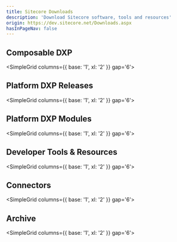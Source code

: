 ```yaml
---
title: Sitecore Downloads
description: 'Download Sitecore software, tools and resources'
origin: https://dev.sitecore.net/Downloads.aspx
hasInPageNav: false
---
```


## Composable DXP

<SimpleGrid columns={{ base: '1', xl: '2' }} gap='6'>
<Download 
  title="XM to XM Cloud Content Migration Tool"
  description="Tool for migrating content, media and users from an XM instance to an XM Cloud environment."
  link1text="More info"
  link1href="/downloads/xm-cloud"
/>
<Download 
  title="xDB to CDP Migration Tool"
  description="Sitecore Connect recipes for migrating visitor contact data from xDB to CDP"
  link1text="More info"
  link1href="/downloads/xDB_to_CDP_Migration"
/>
</SimpleGrid>

## Platform DXP Releases

<SimpleGrid columns={{ base: '1', xl: '2' }} gap='6'>
<Download 
  title="Sitecore Experience Platform 10.4"
  description="Sitecore Experience Platform (SXP) including: XM, XP layer applications, and links to corresponding module releases."
  link1text="Get latest"
  link1href="/downloads/Sitecore_Experience_Platform/104/Sitecore_Experience_Platform_104"
  link2text="See all versions"
  link2href="/downloads/Sitecore_Experience_Platform"
/>
<Download 
  title="Sitecore Experience Commerce 10.3"
  description="Commerce application and modules integrated with Sitecore Experience Platform."
  link1text="Get latest"
  link1href="/downloads/Sitecore_Commerce/103/Sitecore_Experience_Commerce_103"
  link2text="See all versions"
  link2href="/downloads/Sitecore_Commerce"
/>
</SimpleGrid>

## Platform DXP Modules

<SimpleGrid columns={{ base: '1', xl: '2' }} gap='6'>
<Download 
  title="Sitecore Identity Server 7.1.11"
  description="Single sign-on mechanism for SXP deployments, used with Sitecore's membership storage or extended for use with an external identity provider."
  link1text="Get latest"
  link1href="/downloads/Sitecore_Identity/7x/Sitecore_Identity_7111"
   link2text="See all versions"
  link2href="/downloads/Sitecore_Identity"
/>
<Download 
  title="Sitecore Experience Accelerator 10.4.0"
  description="Tools to accelerate the production of SXP websites enabled by reuse of templates, layouts, and renderings. "
  link1text="Get latest"
  link1href="/downloads/Sitecore_Experience_Accelerator/10x/Sitecore_Experience_Accelerator_1040"
  link2text="See all versions"
  link2href="/downloads/Sitecore_Experience_Accelerator"
/>
<Download 
  title="Sitecore Codeless Schema Extensions 1.0.0"
  description="Code and segmentation rules enabling business users to extend the xConnect schema without requiring code development."
  link1text="Get latest"
  link1href="/downloads/Sitecore_Codeless_Schema_Extensions/1.0.0"
  link2text="See all versions"
  link2href="/downloads/Sitecore_Codeless_Schema_Extensions"
/>
<Download 
  title="Sitecore Publishing Service 7.0"
  description="Optional service as an alternative to the default SXP publishing mechanism, focusing on high performance publishing in large-scale deployments."
  link1text="Get latest"
  link1href="/downloads/Sitecore_Publishing_Service/7x/Sitecore_Publishing_Service_7020"
  link2text="See all versions"
  link2href="/downloads/Sitecore_Publishing_Service"
/>
<Download 
  title="Sitecore Publishing Service Module 10.4.0"
  description="Integrates the optional Sitecore Publishing Service with SXP, and provides additional features."
  link1text="Get latest"
  link1href="/downloads/Sitecore_Publishing_Service_Module/10x/Sitecore_Publishing_Service_Module_1040"
  link2text="See all versions"
  link2href="/downloads/Sitecore_Publishing_Service_Module"
/>
<Download 
  title="Sitecore Horizon 10.2.0"
  description="Next generation editor for SXP, whose technology later evolved to become XM Cloud's editing solution. Horizon is discontinued after SXP 10.2"
  link1text="Get latest"
  link1href="/downloads/Sitecore_Horizon/100/Sitecore_Horizon_1020"
  link2text="See all versions"
  link2href="/downloads/Sitecore_Horizon"
/>
<Download 
  title="Sitecore Headless Rendering 22.0.0"
  description="Headless services bundle including the server-side APIs, Edge Connector, and front-end SDKs for JavaScript (JSS) and ASP.NET rendering."
  link1text="Get latest"
  link1href="/downloads/Sitecore_Headless_Rendering/22x/Sitecore_Headless_Rendering_2200"
  link2text="See all versions"
  link2href="/downloads/Sitecore_Headless_Rendering"
/>
<Download 
  title="Sitecore Embeddable Forms 1.0.0"
  description="Framework enabling SXP based forms to be displayed on any website page, including websites that are not Sitecore applications."
  link1text="Get latest"
  link1href="/downloads/Sitecore_Embeddable_Forms/1x/Sitecore_Embeddable_Forms_100"
  link2text="See all versions"
  link2href="/downloads/Sitecore_Embeddable_Forms"
/>
<Download 
  title="Sitecore Universal Tracker 8.0.0"
  description="Optional mechanism for tracking site visitor interactions, well suited for headless implementations and for collecting from different sources."
  link1text="Get latest"
  link1href="/downloads/Sitecore_Universal_Tracker/8x/Sitecore_Universal_Tracker_800"
  link2text="See all versions"
  link2href="/downloads/Sitecore_Universal_Tracker"
/>
<Download 
  title="Sitecore AI Automated Personalization Standard 4.0.0"
  description="Optional personalization mechanism for SXP deployments, using AI-driven automatic personalization of content presented to site visitors."
  link1text="Get latest"
  link1href="/downloads/Sitecore_AI_Automated_Personalization_Standard/4x/Sitecore_AI_Automated_Personalization_Standard_400"
  link2text="See all versions"
  link2href="/downloads/Sitecore_AI_Automated_Personalization_Standard"
/>
</SimpleGrid>

## Developer Tools & Resources

<SimpleGrid columns={{ base: '1', xl: '2' }} gap='6'>
<Download 
  title="Sitecore Installation Framework 2.4.0"
  description="Tooling for configuring and deploying Sitecore topologies to local or remote servers or virtual machines."
  link1text="Get latest"
  link1href="/downloads/Sitecore_Installation_Framework/2x/Sitecore_Installation_Framework_240"
  link2text="See all versions"
  link2href="/downloads/Sitecore_Installation_Framework"
/>
<Download 
  title="Sitecore CLI 5.2.113"
  description="CLI for interactive and automatable interactions with XM Cloud and SXP, including managing the serialization of Sitecore items."
  link1text="Get latest"
  link1href="/downloads/Sitecore_CLI/5x/Sitecore_CLI_52113"
  link2text="See all versions"
  link2href="/downloads/Sitecore_CLI"
/>
<Download 
  title="Sitecore for Visual Studio 5.2.113"
  description="Graphical tool for interacting with SXP from within Visual Studio, an option for users less familiar with command line tools."
  link1text="Get latest"
  link1href="/downloads/Sitecore_for_Visual_Studio/5x/Sitecore_for_Visual_Studio_52113"
  link2text="See all versions"
  link2href="/downloads/Sitecore_for_Visual_Studio"
/>
<Download 
  title="Team Development for Sitecore 6.0.4"
  description="SDK for working efficiently with SXP development and developer operations."
  link1text="Get latest"
  link1href="/downloads/Team_Development_for_Sitecore/6x/Team_Development_for_Sitecore_604"
  link2text="See all versions"
  link2href="/downloads/Team_Development_for_Sitecore"
/>
<Download 
  title="Sitecore Azure Blob Storage 6.0.0"
  description="Azure Blob Storage package for XM Developer, XM Scaled, XP Developer, XP Scaled configurations."
  link1text="Get latest"
  link1href="/downloads/Sitecore_Azure_Blob_Storage/1x/Sitecore_Azure_Blob_Storage_600"
  link2text="See all versions"
  link2href="/downloads/Sitecore_Azure_Blob_Storage"
/>
<Download 
  title="Scripts for Sitecore Security database 0.6"
  description="Scripts for moving the Sitecore security membership provider from the Core to an individual or existing database."
  link1text="Get latest"
  link1href="/downloads/Scripts_for_Sitecore_Security_database/0x/Scripts_for_Sitecore_Security_database_06"
  link2text="See all versions"
  link2href="/downloads/Scripts_for_Sitecore_Security_database"
/>
<Download 
  title="Resource files for Modules 1.0.0"
  description="Module resource files in support of SXP upgrades. Aligns with SXP feature that moves default Sitecore items out datebases into resources."
  link1text="Get latest"
  link1href="/downloads/Resource_files_for_Modules/1x/Resource_files_for_Modules_100"
  link2text="See all versions"
  link2href="/downloads/Resource_files_for_Modules"
/>
<Download 
  title="Sitecore UpdateApp Tool 1.4.1"
  description="Tool for updating SXP Core, Master, and Web databases."
  link1text="Get latest"
  link1href="/downloads/Sitecore_UpdateApp_Tool/1x/Sitecore_UpdateApp_Tool_141"
  link2text="See all versions"
  link2href="/downloads/Sitecore_UpdateApp_Tool"
/>
<Download 
  title="xDB Data Migration Tool 5.0.0"
  description="Tooling to convert and migrate data from an SXP 8.x database to SXP 10.0."
  link1text="Get latest"
  link1href="/downloads/Sitecore_xDB_Data_Migration_Tool/5x/xDB_Data_Migration_Tool_500"
  link2text="See all versions"
  link2href="/downloads/Sitecore_xDB_Data_Migration_Tool"
/>
<Download 
  title="Sitecore Azure Toolkit 3.0.0"
  description="Tooling for packaging and deploying Sitecore solutions to Microsoft's Azure App Service."
  link1text="Get latest"
  link1href="/downloads/Sitecore_Azure_Toolkit/3x/Sitecore_Azure_Toolkit_300"
  link2text="See all versions"
  link2href="/downloads/Sitecore_Azure_Toolkit"
/>
<Download 
  title="EXM Dedicated Dispatch Server 1.0.3"
  description="Dedicated server deployed with SXP for speeding up message generation and sending."
  link1text="Get latest"
  link1href="/downloads/EXM_Dedicated_Dispatch_Server/1x/EXM_Dedicated_Dispatch_Server_103"
  link2text="See all versions"
  link2href="/downloads/EXM_Dedicated_Dispatch_Server"
/>
<Download 
  title="Sitecore Managed Cloud Resources 1.0"
  description="PowerShell script to assist in finding the connection strings in an SXP Managed Cloude installation, useful when whitelisting an IP address."
  link1text="Get latest"
  link1href="/downloads/Sitecore_Managed_Cloud_Resources/10/Sitecore_Managed_Cloud_Resources_10"
  link2text="See all versions"
  link2href="/downloads/Sitecore_Managed_Cloud_Resources"
/>
</SimpleGrid>

## Connectors

<SimpleGrid columns={{ base: '1', xl: '2' }} gap='6'>
<Download 
  title="Sitecore Connect™ for Content Hub 5.1.0"
  description="Connector for synchronizing data between SXP and Content Hub."
  link1text="Get latest"
  link1href="/downloads/Sitecore_Connect_for_Content_Hub/5x/Sitecore_Connect_for_Content_Hub_510"
  link2text="See all versions"
  link2href="/downloads/Sitecore_Connect_for_Content_Hub"
/>
<Download 
  title="Sitecore Connect™ for Microsoft Dynamics 365 for Sales 8.0.0"
  description="Connector for synchronizing data between SXP and Microsoft Dynamics 365 for Sales."
  link1text="Get latest"
  link1href="/downloads/Dynamics_CRM_Connect/8x/Sitecore_Connect_for_Microsoft_Dynamics_365_for_Sales_800"
  link2text="See all versions"
  link2href="/downloads/Dynamics_CRM_Connect"
/>
<Download 
  title="Sitecore Connect™ for Salesforce CRM 8.0.0"
  description="Connector for synchronizing data between SXP and Salesforce CRM."
  link1text="Get latest"
  link1href="/downloads/Salesforce_Connect/8x/Sitecore_Connect_for_Salesforce_CRM_800"
  link2text="See all versions"
  link2href="/downloads/Salesforce_Connect"
/>
<Download 
  title="Sitecore Connect™ for Salesforce Marketing Cloud 8.0"
  description="Connector for synchronizing data between SXP and Salesforce Marketing Cloud."
  link1text="Get latest"
  link1href="/downloads/Sitecore_Connect_software_for_Salesforce_Marketing_Cloud/1x/Sitecore_Connect_software_for_Salesforce_Marketing_Cloud_80"
  link2text="See all versions"
  link2href="/downloads/Sitecore_Connect_software_for_Salesforce_Marketing_Cloud"
/>
<Download 
  title="Sitecore Data Exchange Framework 8.0.0"
  description="Framework for transforming and transfering data between SXP and 3rd party systems."
  link1text="Get latest"
  link1href="/downloads/Data_Exchange_Framework/8x/Data_Exchange_Framework_800"
  link2text="See all versions"
  link2href="/downloads/Data_Exchange_Framework"
/>
</SimpleGrid>

## Archive

<SimpleGrid columns={{ base: '1', xl: '2' }} gap='6'>
<Download 
  title="Sitecore JavaScript Services 15.0.1"
  description="SDK for building SXP based front-end solutions using modern JavaScript libraries. Replaced by Sitecore Headless Rendering starting in SXP 10.1."
  link1text="Get latest"
  link1href="/downloads/Sitecore_JavaScript_Services/150/Sitecore_JavaScript_Services_1501"
  link2text="See all versions"
  link2href="/downloads/Sitecore_JavaScript_Services"
/>
<Download 
  title="Web Forms For Marketers 9.0 Update-2"
  description="Tooling for marketers to create simple web forms on SXP. Deprecated as of SXP 9.1."
  link1text="Get latest"
  link1href="/downloads/Web_Forms_For_Marketers/90/Web_Forms_For_Marketers_90_Update2"
  link2text="See all versions"
  link2href="/downloads/Web_Forms_For_Marketers"
/>
<Download 
  title="Sitecore Print Experience Manager 9.2.0"
  description="Tooling to manage print production with SXP. Discontinued after SXP 9.2/9.3."
  link1text="Get latest"
  link1href="/downloads/Sitecore_Print_Experience_Manager/92/Sitecore_Print_Experience_Manager_920"
  link2text="See all versions"
  link2href="/downloads/Sitecore_Print_Experience_Manager"
/>
<Download 
  title="Email Experience Manager 9.1"
  description="Email Experience Manager delivered as a module. Discontinued. As of SXP 9.0.1, Email Experience Manager is included in the SXP delivery."
  link1text="Get latest"
  link1href="/downloads/Email_Experience_Manager/in_Sitecore_91/Email_Experience_Manager_in_Sitecore_91"
  link2text="See all versions"
  link2href="/downloads/Email_Experience_Manager"
/>
<Download 
  title="Sitecore Azure 8.1 rev.161109"
  description="Tooling to deploy SXP to a Microsoft Azure computing cloud. Discontinued after SXP 8.1."
  link1text="Get latest"
  link1href="/downloads/Sitecore_Azure/Sitecore_Azure_81/Sitecore_Azure_81_Update2"
  link2text="See all versions"
  link2href="/downloads/Sitecore_Azure"
/>
<Download 
  title="Package Management Service 5.0.0"
  description="Tooling for distributing update packages to the SXP Update Center content management application."
  link1text="Get latest"
  link1href="/downloads/Package_Management_Service/5x/Package_Management_Service_500"
  link2text="See all versions"
  link2href="/downloads/Package_Management_Service"
/>
<Download 
  title="Express Migration Tool 3.1"
  description="Tooling to help migrate older SXP releases SXP 9.0."
  link1text="Get latest"
  link1href="/downloads/Express_Migration_Tool/31/Express_Migration_Tool_31"
  link2text="See all versions"
  link2href="/downloads/Express_Migration_Tool"
/>
<Download 
  title="Sitecore SPEAK 3.0 Initial Release"
  description="Sitecore Process Enablement & Accelerator Kit (SPEAK), framework for efficiently developing SXP apps with a consistent interface."
  link1text="Get latest"
  link1href="/downloads/Sitecore_SPEAK/3/Sitecore_SPEAK_3"
  link2text="See all versions"
  link2href="/downloads/Sitecore_SPEAK"
/>
<Download 
  title="Active Directory 1.4"
  description="Tooling to integrate the Active Directory domain with SXP."
  link1text="Get latest"
  link1href="/downloads/Active_Directory/14/Active_Directory_14"
  link2text="See all versions"
  link2href="/downloads/Active_Directory"
/>
<Download 
  title="Sitecore Campaign Creator Module 1.0"
  description="Application for marketers to create and manage new campaign activities."
  link1text="Get latest"
  link1href="/downloads/Campaign_Creator_module/10/Sitecore_Campaign_Creator_module"
  link2text="See all versions"
  link2href="/downloads/Campaign_Creator_module"
/>
<Download 
  title="Sitecore Engagement Automation Live Session Agent 2.0"
  description="Tooling to deploy a server role on SXP, which automatically processes timeouts of contacts with live sessions on the website."
  link1text="Get latest"
  link1href="/downloads/Engagement_Automation_Live_Session_Agent/20/Sitecore_Engagement_Automation_Live_Session_Agent_20"
  link2text="See all versions"
  link2href="/downloads/Engagement_Automation_Live_Session_Agent"
/>
<Download 
  title="Sitecore IP Geolocation Service Client 1.2"
  description="Service using a site visitor’s unique IP address to collect location and other information, to enable visitor segmentation and personalization."
  link1text="Get latest"
  link1href="/downloads/Sitecore_IP_Geolocation_Service_Client/12/Sitecore_IP_Geolocation_Service_Client_12_for_Sitecore_XP_80"
  link2text="See all versions"
  link2href="/downloads/Sitecore_IP_Geolocation_Service_Client"
/>
<Download 
  title="Sitecore Connect™ for Microsoft Dynamics 365 Commerce 2.0.0"
  description="Connector for synchronizing data between Sitecore Digital Asset Management (DAM) and Microsoft Dynamics 365 Commerce."
  link1text="Get latest"
  link1href="/downloads/Sitecore_Connect_for_Microsoft_Dynamics_365_Commerce/2x/Sitecore_Connect_for_Microsoft_Dynamics_365_Commerce_200"
  link2text="See all versions"
  link2href="/downloads/Sitecore_Connect_for_Microsoft_Dynamics_365_Commerce"
/>
<Download 
  title="Sitecore Connect™ for Sitecore DAM 2.0.0"
  description="Connector for synchronizing data between SXP and Sitecore Digital Asset Management (DAM)."
  link1text="Get latest"
  link1href="/downloads/Sitecore_Plugin_for_Stylelabs_DAM/20/Sitecore_Connect_for_Sitecore_DAM_200"
  link2text="See all versions"
  link2href="/downloads/Sitecore_Plugin_for_Stylelabs_DAM"
/>
<Download 
  title="Sitecore Connect™ for Sitecore CMP 3.0.0"
  description="Connector for synchronizing data between SXP and Sitecore Content Hub's Content Marketing Platform (CMP) offering."
  link1text="Get latest"
  link1href="/downloads/Sitecore_Connect_for_Sitecore_CMP/30/Sitecore_Connect_for_Sitecore_CMP_300"
  link2text="See all versions"
  link2href="/downloads/Sitecore_Connect_for_Sitecore_CMP"
/>
<Download 
  title="Dynamics CRM Campaign Integration 2.2"
  description="Connector for synchronizing data between SXP and Microsoft Dynamics CRM, where SXP enriches CRM with information on site visitor's activity."
  link1text="Get latest"
  link1href="/downloads/Dynamics_CRM_Campaign_Integration_module/2x/Dynamics_CRM_Campaign_Integration_22"
  link2text="See all versions"
  link2href="/downloads/Dynamics_CRM_Campaign_Integration_module"
/>
<Download 
  title="Dynamics CRM Security Provider 2.3.2"
  description="Connector for synchronizing Sitecore site visitor data with Microsoft Dynamics CRM. Discontinued after SPX 8.2."
  link1text="Get latest"
  link1href="/downloads/Dynamics_CRM_Security_Provider/2_3/Dynamics_CRM_Security_Provider_2_3_2"
  link2text="See all versions"
  link2href="/downloads/Dynamics_CRM_Security_Provider"
/>
<Download 
  title="Komfo Connector 1.0"
  description="Connector for synchronizing Sitecore with Komfo, for advertizing on social networks. Discontinued."
  link1text="Get latest"
  link1href="/downloads/Komfo_Connector/10/Komfo_Connector_10"
  link2text="See all versions"
  link2href="/downloads/Komfo_Connector"
/>
<Download 
  title="SharePoint Connect 2.3"
  description="Connector for integrating SharePoint into SXP, to leverage SharePoint's document management features."
  link1text="Get latest"
  link1href="/downloads/SharePoint_Connect/2_0/SharePoint_Connect_23"
  link2text="See all versions"
  link2href="/downloads/SharePoint_Connect"
/>
<Download 
  title="Sitecore Media Framework 2.2"
  description="Tooling for integrating web video and other media services with SXP."
  link1text="Get latest"
  link1href="/downloads/Sitecore_Media_Framework/2x/Sitecore_Media_Framework_22"
  link2text="See all versions"
  link2href="/downloads/Sitecore_Media_Framework"
/>
<Download 
  title="Sitecore Mobile SDK (WebAPI) 1.0 for Xamarin"
  description="Framework for developing native mobile applications using content managed in SXP."
  link1text="Get latest"
  link1href="/downloads/Sitecore_Mobile_SDK_for_Xamarin/1_0/Sitecore_Mobile_SDK_10_for_Xamarin"
  link2text="See all versions"
  link2href="/downloads/Sitecore_Mobile_SDK_for_Xamarin"
/>
<Download 
  title="Sitecore Mobile SDK (SSC) 1.0 for Xamarin"
  description="Framework for developing native mobile applications using content managed in SXP."
  link1text="Get latest"
  link1href="/downloads/Sitecore_Mobile_SDK_SSC__for_Xamarin/10/Sitecore_Mobile_SDK_SSC_10_for_Xamarin"
  link2text="See all versions"
  link2href="/downloads/Sitecore_Mobile_SDK_SSC__for_Xamarin"
/>
<Download 
  title="Sitecore xDB Cloud client 8.1 rev. 160210 for xDB Cloud 1.0"
  description="Tooling to enable xDB Cloud services on SXP."
  link1text="Get latest"
  link1href="/downloads/Sitecore_xDB_Cloud_client/81/Sitecore_xDB_Cloud_client_81_rev_160210"
  link2text="See all versions"
  link2href="/downloads/Sitecore_xDB_Cloud_client"
/>
<Download 
  title="Sitecore xDB Cloud client 8.2.1 rev. 170223 for xDB Cloud 2.0"
  description="Tooling to enable xDB Cloud services on SXP."
  link1text="Get latest"
  link1href="/downloads/Sitecore_xDB_Cloud_client_for_xDB_Cloud_20/82/Sitecore_xDB_Cloud_client_821_rev_170223_for_xDB_Cloud_20"
  link2text="See all versions"
  link2href="/downloads/Sitecore_xDB_Cloud_client_for_xDB_Cloud_20"
/>
<Download 
  title="Sitecore xDB Cloud Services"
  description="Documentation and Release Notes for SXP's xDB Cloud Services."
  link1text="Get latest"
  link1href="/downloads/Sitecore_xDB_Cloud_services/current/Sitecore_xDB_Cloud_services"
  link2text="See all versions"
  link2href="/downloads/Sitecore_xDB_Cloud_services"
/>
</SimpleGrid>
